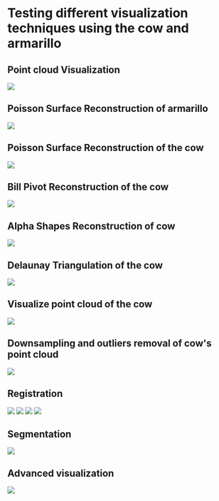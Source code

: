 # Testing different visualization techniques using the cow and armarillo


## Point cloud Visualization

<img src="images/cow.png">


## Poisson Surface Reconstruction of armarillo

<img src="images/armarillo_rec.png">

## Poisson Surface Reconstruction of the cow

<img src="images/cow_rec.png">

## Bill Pivot Reconstruction of the cow

<img src="images/cow_ball_pivot.png">

## Alpha Shapes Reconstruction of cow

<img src="images/cow_alpha_shapes.png">

## Delaunay Triangulation of the cow

<img src="images/cow_delaunay.png">

## Visualize point cloud of the cow

<img src="images/cow_visualized.png">

## Downsampling and outliers removal of cow's point cloud

<img src="images/cow_downsampling_outliers_remove.png">

## Registration
<img src="images/cow_registration.png">
<img src="images/cow_registration2.png">
<img src="images/cow_registration3.png">
<img src="images/cow_registration4.png">

## Segmentation

<img src="images/cow_segmentation.png">

## Advanced visualization

<img src="images/cow_advanced_visualization.png">




